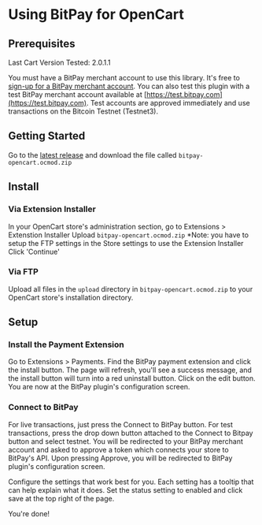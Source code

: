 # Using BitPay for OpenCart
## Prerequisites
Last Cart Version Tested: 2.0.1.1

You must have a BitPay merchant account to use this library.  It's free to [sign-up for a BitPay merchant account](https://bitpay.com/start).
You can also test this plugin with a test BitPay merchant account available at [https://test.bitpay.com](https://test.bitpay.com).  Test accounts are approved immediately and use transactions on the Bitcoin Testnet (Testnet3).

## Getting Started
Go to the [latest release](https://github.com/bitpay/opencart-plugin/releases/latest) and download the file called `bitpay-opencart.ocmod.zip`


## Install
### Via Extension Installer
In your OpenCart store's administration section, go to Extensions > Extenstion Installer
Upload `bitpay-opencart.ocmod.zip` *Note: you have to setup the FTP settings in the Store settings to use the Extension Installer
Click 'Continue'

### Via FTP
Upload all files in the `upload` directory in `bitpay-opencart.ocmod.zip` to your OpenCart store's installation directory.

## Setup
### Install the Payment Extension
Go to Extensions > Payments.
Find the BitPay payment extension and click the install button.  The page will refresh, you'll see a success message, and the install button will turn into a red uninstall button.
Click on the edit button.  You are now at the BitPay plugin's configuration screen.

### Connect to BitPay
For live transactions, just press the Connect to BitPay button.  For test transactions, press the drop down button attached to the Connect to Bitpay button and select testnet.
You will be redirected to your BitPay merchant account and asked to approve a token which connects your store to BitPay's API.
Upon pressing Approve, you will be redirected to BitPay plugin's configuration screen.

Configure the settings that work best for you.  Each setting has a tooltip that can help explain what it does.
Set the status setting to enabled and click save at the top right of the page.

You're done!
